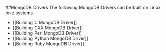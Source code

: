 ##MongoDB Drivers
The following MongoDB Drivers can be built on Linux on z systems.

* [[Building C MongoDB Driver]]
* [[Building CXX MongoDB Driver]]
* [[Building Perl MongoDB Driver]]
* [[Building Python MongoDB Driver]]
* [[Building Ruby MongoDB Driver]]